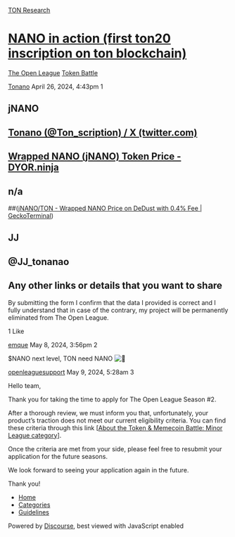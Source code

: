[TON Research](/)

# [NANO in action (first ton20 inscription on ton blockchain)](/t/nano-in-action-first-ton20-inscription-on-ton-blockchain/14083)

[The Open League](/c/the-open-league/token-leaderboard/57)  [Token Battle](/c/the-open-league/token-leaderboard/57) 

    

[Tonano](https://tonresear.ch/u/Tonano)  April 26, 2024, 4:43pm  1

## [](#jnano-1)jNANO

## [](#tonano-ton_scription-x-twittercomhttpstwittercomton_scription-2)[Tonano (@Ton\_scription) / X (twitter.com)](https://twitter.com/Ton_scription)

## [](#httpsdyoriotokeneqcogp1gavk51prvbw5do8qn3lkilujkjxbzcl5axgl5hkwy-3)[Wrapped NANO (jNANO) Token Price - DYOR.ninja](https://dyor.io/token/EQCOGp1GAVk51prVBw5DO8QN3lKIlUJKjXbZcl5aXgL5hkwy)

## [](#na-4)n/a

##([jNANO/TON - Wrapped NANO Price on DeDust with 0.4% Fee | GeckoTerminal](https://www.geckoterminal.com/ton/pools/EQC6zhZtFzgTBbTQ4bG1j5Fh5bWQATtiOMdJAAO98_j1REBU))

## [](#jj-5)JJ

## [](#jj_tonanao-6)@JJ\_tonanao

## [](#any-other-links-or-details-that-you-want-to-share-7)Any other links or details that you want to share

By submitting the form I confirm that the data I provided is correct and I fully understand that in case of the contrary, my project will be permanently eliminated from The Open League.

  1 Like

[emque](https://tonresear.ch/u/emque) May 8, 2024, 3:56pm  2

$NANO next level, TON need NANO ![:crown:](https://tonresear.ch/images/emoji/twitter/crown.png?v=12 ":crown:")

 

[openleaguesupport](https://tonresear.ch/u/openleaguesupport) May 9, 2024, 5:28am  3

Hello team,

Thank you for taking the time to apply for The Open League Season #2.

After a thorough review, we must inform you that, unfortunately, your product’s traction does not meet our current eligibility criteria. You can find these criteria through this link \[[About the Token & Memecoin Battle: Minor League category](https://tonresear.ch/t/about-the-token-leaderboard-minor-league-category/1274)\].

Once the criteria are met from your side, please feel free to resubmit your application for the future seasons.

We look forward to seeing your application again in the future.

Thank you!

 

*   [Home](/)
*   [Categories](/categories)
*   [Guidelines](/guidelines)

Powered by [Discourse](https://www.discourse.org), best viewed with JavaScript enabled